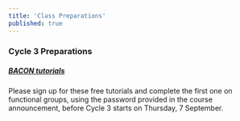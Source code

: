 ```yaml
---
title: 'Class Preparations'
published: true
---
```


### Cycle 3 Preparations

##### [BACON tutorials](https://learnbacon.com)

Please sign up for these free tutorials and complete the first one on functional groups, using the password provided in the course announcement, before Cycle 3 starts on Thursday, 7 September.
